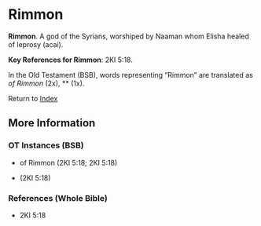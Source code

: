 # Rimmon
**Rimmon**. 
A god of the Syrians, worshiped by Naaman whom Elisha healed of leprosy (acai). 


**Key References for Rimmon**: 
2KI 5:18. 


In the Old Testament (BSB), words representing “Rimmon” are translated as 
*of Rimmon* (2x), ** (1x). 




Return to [Index](00-Index.md)

## More Information

### OT Instances (BSB)

* of Rimmon (2KI 5:18; 2KI 5:18)

*  (2KI 5:18)



### References (Whole Bible)

* 2KI 5:18



